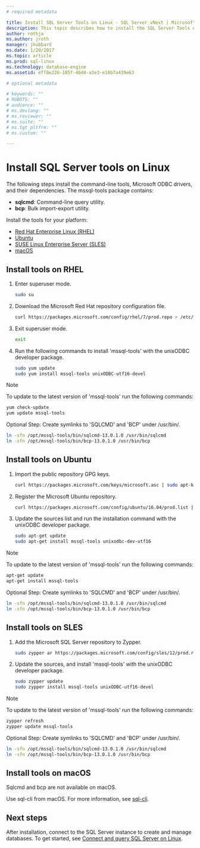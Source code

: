 ```yaml
---
# required metadata

title: Install SQL Server Tools on Linux - SQL Server vNext | Microsoft Docs
description: This topic describes how to install the SQL Server Tools on Linux.
author: rothja 
ms.author: jroth 
manager: jhubbard
ms.date: 1/20/2017
ms.topic: article
ms.prod: sql-linux
ms.technology: database-engine
ms.assetid: eff8e226-185f-46d4-a3e3-e18b7a439e63

# optional metadata

# keywords: ""
# ROBOTS: ""
# audience: ""
# ms.devlang: ""
# ms.reviewer: ""
# ms.suite: ""
# ms.tgt_pltfrm: ""
# ms.custom: ""

---
```

# Install SQL Server tools on Linux

The following steps install the command-line tools, Microsoft ODBC drivers, and their dependencies. The mssql-tools package contains:

- **sqlcmd**: Command-line query utility.
- **bcp**: Bulk import-export utility.

Install the tools for your platform:

- [Red Hat Enterprise Linux (RHEL)](#RHEL)
- [Ubuntu](#ubuntu)
- [SUSE Linux Enterprise Server (SLES)](#SLES)
- [macOS](#macos)

## <a name="RHEL">Install tools on RHEL</a>

1. Enter superuser mode.

   ```bash
   sudo su
   ```

1. Download the Microsoft Red Hat repository configuration file.

   ```bash
   curl https://packages.microsoft.com/config/rhel/7/prod.repo > /etc/yum.repos.d/msprod.repo
   ```

1. Exit superuser mode.

   ```bash
   exit
   ```

1. Run the following commands to install 'mssql-tools' with the unixODBC developer package.

   ```bash
   sudo yum update
   sudo yum install mssql-tools unixODBC-utf16-devel
   ```

> [!Note] 
> To update to the latest version of 'mssql-tools' run the following commands:
>    ```bash
>   yum check-update
>   yum update mssql-tools
>   ```

Optional Step: Create symlinks to 'SQLCMD' and 'BCP' under /usr/bin/.

   ```bash
   ln -sfn /opt/mssql-tools/bin/sqlcmd-13.0.1.0 /usr/bin/sqlcmd 
   ln -sfn /opt/mssql-tools/bin/bcp-13.0.1.0 /usr/bin/bcp
   ```


## <a name="ubuntu">Install tools on Ubuntu</a>

1. Import the public repository GPG keys.

   ```bash
   curl https://packages.microsoft.com/keys/microsoft.asc | sudo apt-key add -
   ```

1. Register the Microsoft Ubuntu repository.

   ```bash
   curl https://packages.microsoft.com/config/ubuntu/16.04/prod.list | sudo tee /etc/apt/sources.list.d/msprod.list
   ```

1. Update the sources list and run the installation command with the unixODBC developer package.

   ```bash
   sudo apt-get update 
   sudo apt-get install mssql-tools unixodbc-dev-utf16
   ```

> [!Note] 
> To update to the latest version of 'mssql-tools' run the following commands:
>    ```bash
>   apt-get update 
>   apt-get install mssql-tools 
>   ```

Optional Step: Create symlinks to 'SQLCMD' and 'BCP' under /usr/bin/.

   ```bash
   ln -sfn /opt/mssql-tools/bin/sqlcmd-13.0.1.0 /usr/bin/sqlcmd 
   ln -sfn /opt/mssql-tools/bin/bcp-13.0.1.0 /usr/bin/bcp
   ```

## <a name="SLES">Install tools on SLES</a>


1. Add the Microsoft SQL Server repository to Zypper.

   ```bash
   sudo zypper ar https://packages.microsoft.com/config/sles/12/prod.repo 
   ```

1. Update the sources, and install 'mssql-tools' with the unixODBC developer package.

   ```bash
   sudo zypper update
   sudo zypper install mssql-tools unixODBC-utf16-devel
   ```

> [!Note] 
> To update to the latest version of 'mssql-tools' run the following commands:
>    ```bash
>   zypper refresh
>   zypper update mssql-tools
>   ```

Optional Step: Create symlinks to 'SQLCMD' and 'BCP' under /usr/bin/.

   ```bash
   ln -sfn /opt/mssql-tools/bin/sqlcmd-13.0.1.0 /usr/bin/sqlcmd 
   ln -sfn /opt/mssql-tools/bin/bcp-13.0.1.0 /usr/bin/bcp
   ```


## <a name="macos">Install tools on macOS</a>

Sqlcmd and bcp are not available on macOS. 

Use sql-cli from macOS. For more information, see [sql-cli](https://www.npmjs.com/package/sql-cli).  

## Next steps

After installation, connect to the SQL Server instance to create and manage databases. To get started, see [Connect and query SQL Server on Linux](sql-server-linux-connect-and-query-sqlcmd.md).

